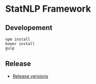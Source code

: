 # StatNLP Framework

## Developement

    npm install
    bower install
    gulp

## Release

- [Release versions](https://github.com/sutd-statnlp/project-statnlp-web/releases)